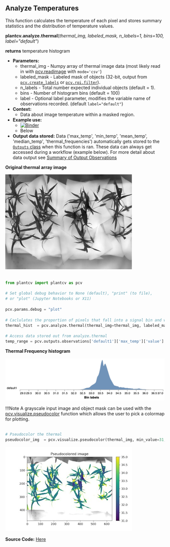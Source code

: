 ## Analyze Temperatures

This function calculates the temperature of each pixel and stores summary statistics and the distribution of temperature values.

**plantcv.analyze.thermal**(*thermal_img, labeled_mask, n_labels=1, bins=100, label="default"*)

**returns** temperature histogram

- **Parameters:**
    - thermal_img - Numpy array of thermal image data (most likely read in with [pcv.readimage](read_image.md) with `mode='csv'`)
    - labeled_mask - Labeled mask of objects (32-bit, output from [`pcv.create_labels`](create_labels.md) or [`pcv.roi.filter`](roi_filter.md)).
    - n_labels - Total number expected individual objects (default = 1).
    - bins     - Number of histogram bins (default = 100)
    - label - Optional label parameter, modifies the variable name of observations recorded. (default `label="default"`)
- **Context:**
    - Data about image temperature within a masked region. 
- **Example use:**
    - [![Binder](https://mybinder.org/badge_logo.svg)](https://mybinder.org/v2/gh/danforthcenter/plantcv-tutorial-thermal/HEAD?labpath=index.ipynb)
    - Below
- **Output data stored:** Data ('max_temp', 'min_temp', 'mean_temp', 'median_temp', 'thermal_frequencies') automatically gets stored to the 
    [`Outputs` class](outputs.md) when this function is ran. 
    These data can always get accessed during a workflow (example below). For more detail about data output see [Summary of Output Observations](output_measurements.md#summary-of-output-observations)

**Original thermal array image**

![Screenshot](img/documentation_images/analyze_thermal/scaled_thermal_img.jpg)

```python

from plantcv import plantcv as pcv

# Set global debug behavior to None (default), "print" (to file), 
# or "plot" (Jupyter Notebooks or X11)

pcv.params.debug = "plot"

# Caclulates the proportion of pixels that fall into a signal bin and writes the values to a file. Also provides a histogram of this data
thermal_hist  = pcv.analyze.thermal(thermal_img=thermal_img, labeled_mask=mask, label="default")

# Access data stored out from analyze.thermal
temp_range = pcv.outputs.observations['default1']['max_temp']['value'] - pcv.outputs.observations['default1']['min_temp']['value']

```


**Thermal Frequency histogram**

![Screenshot](img/documentation_images/analyze_thermal/temp_hist.png)

!!!Note
    A grayscale input image and object mask can be used with the [pcv.visualize.pseudocolor](visualize_pseudocolor.md) function
    which allows the user to pick a colormap for plotting.

```python

# Pseudocolor the thermal 
pseudocolor_img  = pcv.visualize.pseudocolor(thermal_img, min_value=31, max_value=35, mask=mask)

```

![Screenshot](img/documentation_images/analyze_thermal/thermal_pseudocolored.jpg)

**Source Code:** [Here](https://github.com/danforthcenter/plantcv/blob/main/plantcv/plantcv/analyze/thermal.py)
